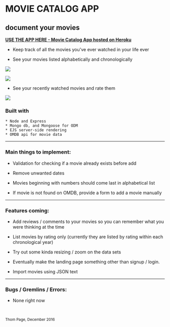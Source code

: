 # MOVIE CATALOG APP

## document your movies

[**USE THE APP HERE - Movie Catalog App hosted on Heroku**](https://movie-catalog-app.herokuapp.com)

* Keep track of all the movies you've ever watched in your life ever

* See your movies listed alphabetically and chronologically

![](https://i.imgur.com/nZjnEPB.png)

![](https://i.imgur.com/eYb9mUt.png)

* See your recently watched movies and rate them

![](https://i.imgur.com/p703gD0.png)


### Built with
	* Node and Express
	* Mongo db, and Mongoose for ODM
	* EJS server-side rendering
	* OMDB api for movie data

----
### Main things to implement:

* Validation for checking if a movie already exists before add

* Remove unwanted dates

* Movies beginning with numbers should come last in alphabetical list

* If movie is not found on OMDB, provide a form to add a movie manually

----
### Features coming:

* Add reviews / comments to your movies so you can remember what you were thinking at the time

* List movies by rating only (currently they are listed by rating within each chronological year)

* Try out some kinda resizing / zoom on the data sets

* Eventually make the landing page something other than signup / login.

* Import movies using JSON text

----
### Bugs / Gremlins / Errors:

* None right now

<br>


<small>Thom Page, December 2016</small>
